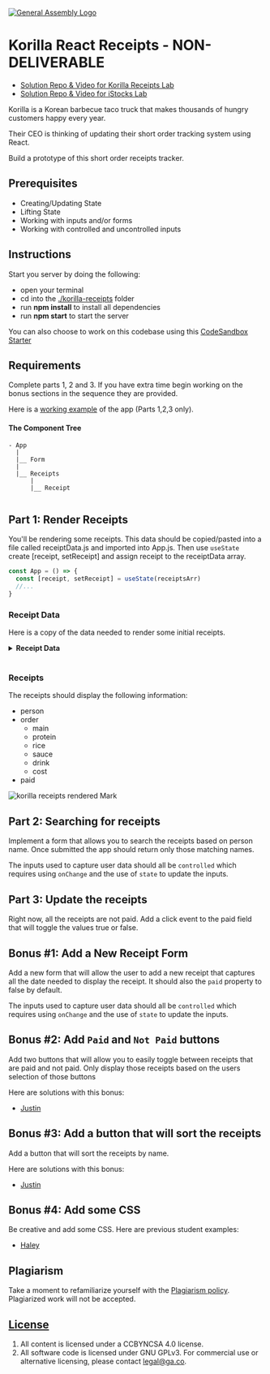 [![General Assembly Logo](https://camo.githubusercontent.com/1a91b05b8f4d44b5bbfb83abac2b0996d8e26c92/687474703a2f2f692e696d6775722e636f6d2f6b6538555354712e706e67)](https://generalassemb.ly/education/web-development-immersive)

# Korilla React Receipts - NON-DELIVERABLE
- [Solution Repo & Video for Korilla Receipts Lab](https://git.generalassemb.ly/HomeworkReviews/kr-review)
- [Solution Repo & Video for iStocks Lab](https://git.generalassemb.ly/HomeworkReviews/istocks)

Korilla is a Korean barbecue taco truck that makes thousands of hungry customers
happy every year.

Their CEO is thinking of updating their short order tracking system using React.

Build a prototype of this short order receipts tracker.

## Prerequisites

- Creating/Updating State
- Lifting State
- Working with inputs and/or forms
- Working with controlled and uncontrolled inputs

## Instructions

Start you server by doing the following:

- open your terminal
- cd into the [./korilla-receipts](./korilla-receipts) folder
- run **npm install** to install all dependencies
- run **npm start** to start the server


You can also choose to work on this codebase using this [CodeSandbox Starter](https://codesandbox.io/s/korilla-receipts-starter-donod?file=/src/App.js)


## Requirements

Complete parts 1, 2 and 3.  If you have extra time begin working on the bonus sections in the sequence they are provided. 

Here is a [working example](https://98mru.csb.app/) of the app (Parts 1,2,3 only). 

<!-- ### React Architecture
- Review the full functionality of the app and the working app provided
- Work out the React Architecture and add a link to a google doc  [here](https://docs.google.com/spreadsheets/d/1SVdNiDYhg_6pBJehyekBUKqhZ8cd2Xjc_EMFheVPHio/edit?usp=sharing)

**Note:** You can either create a new Google Draw doc or make a copy of the [Cities Of The World](https://docs.google.com/drawings/d/1-VAvWnbCfF8ftR9VzMUIrxeJ4DF2PtJhth179qUO2sI/edit) Google drawing and update it to reflect this specific app. -->

#### The Component Tree

```
- App
  |
  |__ Form
  |
  |__ Receipts
      |
      |__ Receipt
  
```

## Part 1: Render Receipts

You'll be rendering some receipts. This data should be copied/pasted into a file called receiptData.js and imported into App.js. Then use `useState `create [receipt, setReceipt] and assign receipt to the receiptData array.


```js
const App = () => {
  const [receipt, setReceipt] = useState(receiptsArr)
  //...
}
```

### Receipt Data

Here is a copy of the data needed to render some initial receipts. 

<details>
    <summary><strong>Receipt Data</strong></summary>

```js
const receipts = [
   {
    id:1,
    person: "Karolin",
    order: {
      main: "Burrito",
      protein: "Organic Tofu",
      rice: "Purple Rice",
      sauce: "Green Crack",
      drink: "Korchata",
      cost: 22
    },
    paid: false
  },
   {
    id:2,
    person: "Jerrica",
    order: {
      main: "Rice Bowl",
      protein: "Ginger Soy Chix",
      rice: "Sticky Rice",
      sauce: "Korilla",
      drink: "Korchata",
      cost: 19
    },
    paid: false
  },
   {
    id:3,
    person: "Matt",
    order: {
      main: "Salad Bowl",
      protein: "Organic Tofu",
      rice: "none",
      sauce: "K'lla",
      drink: "Sparkling Blood Orange Soda",
      cost: 20
    },
    paid: false
  }
]
```
</details><br>

### Receipts

The receipts should display the following information:

- person
- order
  - main
  - protein
  - rice
  - sauce
  - drink
  - cost
- paid

![korilla receipts rendered Mark](https://i.imgur.com/pTgXZGO.png)

## Part 2: Searching for receipts

Implement a form that allows you to search the receipts based on person name. Once submitted the app should return only those matching names. 

The inputs used to capture user data should all be `controlled` which requires using `onChange` and the use of `state` to update the inputs. 

## Part 3: Update the receipts

Right now, all the receipts are not paid. Add a click event to the paid field that will toggle the values true or false. 

## Bonus #1: Add a New Receipt Form

Add a new form that will allow the user to add a new receipt that captures all the date needed to display the receipt.  It should also the `paid` property to false by default. 

The inputs used to capture user data should all be `controlled` which requires using `onChange` and the use of `state` to update the inputs. 

## Bonus #2: Add `Paid` and `Not Paid` buttons

Add two buttons that will allow you to easily toggle between receipts that are paid and not paid.  Only display those receipts based on the users selection of those buttons

Here are solutions with this bonus:
- [Justin](https://y9m9l.csb.app/)

## Bonus #3: Add a button that will sort the receipts

Add a button that will sort the receipts by name.  

Here are solutions with this bonus:
- [Justin](https://y9m9l.csb.app/)

## Bonus #4: Add some CSS

Be creative and add some CSS.  Here are previous student examples:

- [Haley](https://i56hg.csb.app/)


## Plagiarism

Take a moment to refamiliarize yourself with the
[Plagiarism policy](https://git.generalassemb.ly/DC-WDI/Administrative/blob/master/plagiarism.md).
Plagiarized work will not be accepted.

## [License](LICENSE)

1.  All content is licensed under a CC­BY­NC­SA 4.0 license.
1.  All software code is licensed under GNU GPLv3. For commercial use or
    alternative licensing, please contact legal@ga.co.
